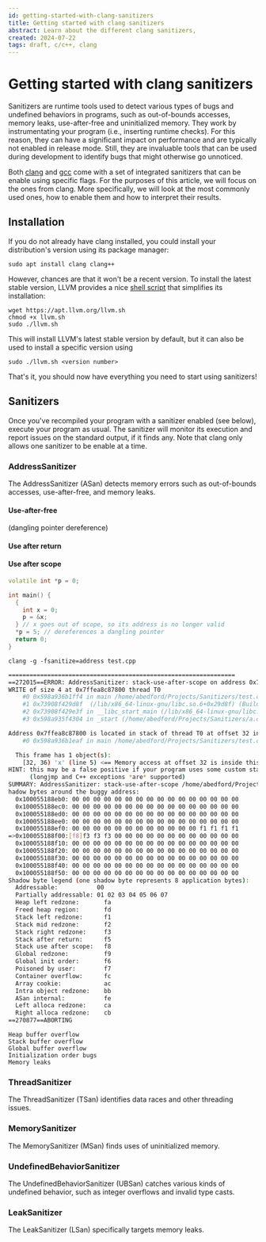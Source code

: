 ```yaml
---
id: getting-started-with-clang-sanitizers
title: Getting started with clang sanitizers
abstract: Learn about the different clang sanitizers, 
created: 2024-07-22
tags: draft, c/c++, clang
---
```


# Getting started with clang sanitizers
Sanitizers are runtime tools used to detect various types of bugs and undefined behaviors in programs, such as out-of-bounds accesses, memory leaks, use-after-free and uninitialized memory. They work by instrumentating your program (i.e., inserting runtime checks). For this reason, they can have a significant impact on performance and are typically not enabled in release mode. Still, they are invaluable tools that can be used during development to identify bugs that might otherwise go unnoticed.

Both [clang](https://clang.llvm.org/docs/index.html) and [gcc](https://gcc.gnu.org/onlinedocs/gcc/Instrumentation-Options.html) come with a set of integrated sanitizers that can be enable using specific flags. For the purposes of this article, we will focus on the ones from clang. More specifically, we will look at the most commonly used ones, how to enable them and how to interpret their results.
 
## Installation
If you do not already have clang installed, you could install your distribution's version using its package manager:
```
sudo apt install clang clang++
```
However, chances are that it won't be a recent version. To install the latest stable version, LLVM provides a nice [shell script](https://apt.llvm.org/) that simplifies its installation:
```
wget https://apt.llvm.org/llvm.sh
chmod +x llvm.sh
sudo ./llvm.sh
```
This will install LLVM's latest stable version by default, but it can also be used to install a specific version using
```
sudo ./llvm.sh <version number>
```
That's it, you should now have everything you need to start using sanitizers!

## Sanitizers
Once you've recompiled your program with a sanitizer enabled (see below), execute your program as usual. The sanitizer will monitor its execution and report issues on the standard output, if it finds any. Note that clang only allows one sanitizer to be enable at a time.

### AddressSanitizer
The AddressSanitizer (ASan) detects memory errors such as out-of-bounds accesses, use-after-free, and memory leaks.

#### Use-after-free
(dangling pointer dereference)
#### Use after return
#### Use after scope
```cpp
volatile int *p = 0;

int main() {
  {
    int x = 0;
    p = &x;
  } // x goes out of scope, so its address is no longer valid
  *p = 5; // dereferences a dangling pointer
  return 0;
}
```
```
clang -g -fsanitize=address test.cpp
```
```bash
================================================================
==272015==ERROR: AddressSanitizer: stack-use-after-scope on address 0x7ffea8c87800 at pc 0x598a936b1ff5 bp 0x7ffea8c877d0 sp 0x7ffea8c877c8
WRITE of size 4 at 0x7ffea8c87800 thread T0
    #0 0x598a936b1ff4 in main /home/abedford/Projects/Sanitizers/test.cpp:8:6
    #1 0x73908f429d8f  (/lib/x86_64-linux-gnu/libc.so.6+0x29d8f) (BuildId: 490fef8403240c91833978d494d39e537409b92e)
    #2 0x73908f429e3f in __libc_start_main (/lib/x86_64-linux-gnu/libc.so.6+0x29e3f) (BuildId: 490fef8403240c91833978d494d39e537409b92e)
    #3 0x598a935f4304 in _start (/home/abedford/Projects/Sanitizers/a.out+0x1e304) (BuildId: 8437efe4effc2d9d8c6e538df72d49b4df425585)

Address 0x7ffea8c87800 is located in stack of thread T0 at offset 32 in frame
    #0 0x598a936b1eaf in main /home/abedford/Projects/Sanitizers/test.cpp:3

  This frame has 1 object(s):
    [32, 36) 'x' (line 5) <== Memory access at offset 32 is inside this variable
HINT: this may be a false positive if your program uses some custom stack unwind mechanism, swapcontext or vfork
      (longjmp and C++ exceptions *are* supported)
SUMMARY: AddressSanitizer: stack-use-after-scope /home/abedford/Projects/Sanitizers/test.cpp:8:6 in main
hadow bytes around the buggy address:
  0x100055188eb0: 00 00 00 00 00 00 00 00 00 00 00 00 00 00 00 00
  0x100055188ec0: 00 00 00 00 00 00 00 00 00 00 00 00 00 00 00 00
  0x100055188ed0: 00 00 00 00 00 00 00 00 00 00 00 00 00 00 00 00
  0x100055188ee0: 00 00 00 00 00 00 00 00 00 00 00 00 00 00 00 00
  0x100055188ef0: 00 00 00 00 00 00 00 00 00 00 00 00 f1 f1 f1 f1
=>0x100055188f00:[f8]f3 f3 f3 00 00 00 00 00 00 00 00 00 00 00 00
  0x100055188f10: 00 00 00 00 00 00 00 00 00 00 00 00 00 00 00 00
  0x100055188f20: 00 00 00 00 00 00 00 00 00 00 00 00 00 00 00 00
  0x100055188f30: 00 00 00 00 00 00 00 00 00 00 00 00 00 00 00 00
  0x100055188f40: 00 00 00 00 00 00 00 00 00 00 00 00 00 00 00 00
  0x100055188f50: 00 00 00 00 00 00 00 00 00 00 00 00 00 00 00 00
Shadow byte legend (one shadow byte represents 8 application bytes):
  Addressable:           00
  Partially addressable: 01 02 03 04 05 06 07 
  Heap left redzone:       fa
  Freed heap region:       fd
  Stack left redzone:      f1
  Stack mid redzone:       f2
  Stack right redzone:     f3
  Stack after return:      f5
  Stack use after scope:   f8
  Global redzone:          f9
  Global init order:       f6
  Poisoned by user:        f7
  Container overflow:      fc
  Array cookie:            ac
  Intra object redzone:    bb
  ASan internal:           fe
  Left alloca redzone:     ca
  Right alloca redzone:    cb
==270877==ABORTING
```
    Heap buffer overflow
    Stack buffer overflow
    Global buffer overflow
    Initialization order bugs
    Memory leaks

### ThreadSanitizer
The ThreadSanitizer (TSan) identifies data races and other threading issues.

### MemorySanitizer
The MemorySanitizer (MSan) finds uses of uninitialized memory.

### UndefinedBehaviorSanitizer
The UndefinedBehaviorSanitizer (UBSan) catches various kinds of undefined behavior, such as integer overflows and invalid type casts.

### LeakSanitizer
The LeakSanitizer (LSan) specifically targets memory leaks.
